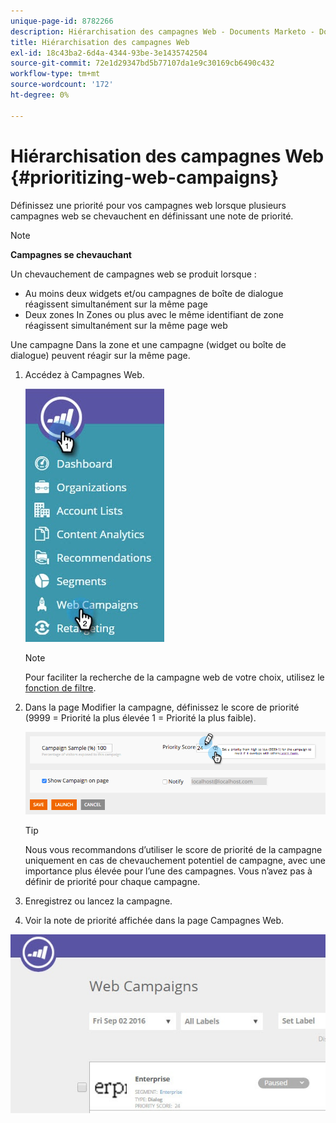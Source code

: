 ```yaml
---
unique-page-id: 8782266
description: Hiérarchisation des campagnes Web - Documents Marketo - Documentation du produit
title: Hiérarchisation des campagnes Web
exl-id: 18c43ba2-6d4a-4344-93be-3e1435742504
source-git-commit: 72e1d29347bd5b77107da1e9c30169cb6490c432
workflow-type: tm+mt
source-wordcount: '172'
ht-degree: 0%

---
```


# Hiérarchisation des campagnes Web {#prioritizing-web-campaigns}

Définissez une priorité pour vos campagnes web lorsque plusieurs campagnes web se chevauchent en définissant une note de priorité.

>[!NOTE]
>
>**Campagnes se chevauchant**
>
>Un chevauchement de campagnes web se produit lorsque :
>
>* Au moins deux widgets et/ou campagnes de boîte de dialogue réagissent simultanément sur la même page
>* Deux zones In Zones ou plus avec le même identifiant de zone réagissent simultanément sur la même page web
>
>Une campagne Dans la zone et une campagne (widget ou boîte de dialogue) peuvent réagir sur la même page.

1. Accédez à Campagnes Web.

   ![](assets/web-campaigns-hand-6.jpg)

   >[!NOTE]
   >
   >Pour faciliter la recherche de la campagne web de votre choix, utilisez le [fonction de filtre](/help/marketo/product-docs/web-personalization/working-with-web-campaigns/filter-web-campaigns.md).

1. Dans la page Modifier la campagne, définissez le score de priorité (9999 = Priorité la plus élevée 1 = Priorité la plus faible).

   ![](assets/image2015-7-9-20-3a20-3a58.png)

   >[!TIP]
   >
   >Nous vous recommandons d’utiliser le score de priorité de la campagne uniquement en cas de chevauchement potentiel de campagne, avec une importance plus élevée pour l’une des campagnes. Vous n’avez pas à définir de priorité pour chaque campagne.

1. Enregistrez ou lancez la campagne.

1. Voir la note de priorité affichée dans la page Campagnes Web.

![](assets/web-campaign-priority-score.jpg)
